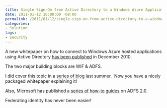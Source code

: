 ```yaml
---
title: Single Sign-On from Active Directory to a Windows Azure Application Whitepaper
date: 2011-01-12 16:00:00 -08:00
permalink: /2011/01/12/single-sign-on-from-active-directory-to-a-windows-azure-application-whitepaper/
categories:
- Solution
tags:
- Security
---
```

<p>A new whitepaper on how to connect to Windows Azure hosted applications using Active Directory <a href="http://www.microsoft.com/downloads/en/details.aspx?FamilyID=1296e52c-d869-4f73-a112-8a37314a1632">has been published</a> in December 2010.</p>  <p>The two major building blocks are WIF &amp; ADFS.</p>  <p>I did cover this topic in a <a href="http://vincentlauzon.wordpress.com/2010/08/25/departmental-application-migration-to-azure-part-4-adfs-with-azure-web-app/">series of blog</a> last summer.&#160; Now you have a nicely packaged whitepaper explaining it!</p>  <p>Also, Microsoft has published a <a href="http://vincentlauzon.wordpress.com/2010/11/23/adfs-2-0-step-by-step-and-how-to-guides/">series of how-to guides</a> on ADFS 2.0.</p>  <p>Federating identity has never been easier!</p>